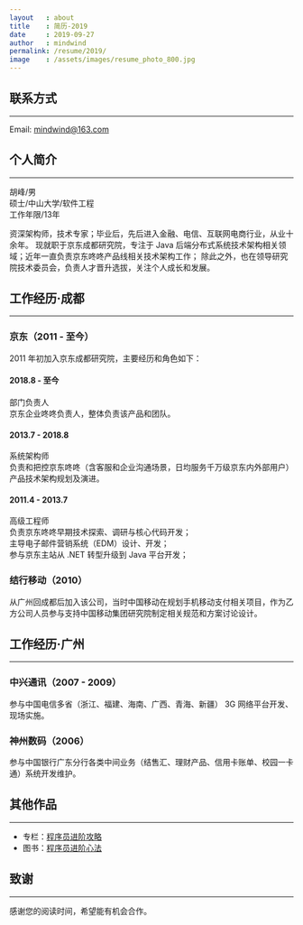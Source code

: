 ```yaml
---
layout   : about
title    : 简历-2019
date     : 2019-09-27
author   : mindwind
permalink: /resume/2019/
image    : /assets/images/resume_photo_800.jpg
---
```



## 联系方式
--------------------------------------------------------------------------------
Email: mindwind@163.com


## 个人简介
--------------------------------------------------------------------------------
胡峰/男  
硕士/中山大学/软件工程  
工作年限/13年   

资深架构师，技术专家；毕业后，先后进入金融、电信、互联网电商行业，从业十余年。
现就职于京东成都研究院，专注于 Java 后端分布式系统技术架构相关领域；近年一直负责京东咚咚产品线相关技术架构工作；
除此之外，也在领导研究院技术委员会，负责人才晋升选拔，关注个人成长和发展。


## 工作经历·成都
--------------------------------------------------------------------------------
### 京东（2011 - 至今）
2011 年初加入京东成都研究院，主要经历和角色如下：

#### 2018.8 - 至今
部门负责人  
京东企业咚咚负责人，整体负责该产品和团队。

#### 2013.7 - 2018.8
系统架构师  
负责和把控京东咚咚（含客服和企业沟通场景，日均服务千万级京东内外部用户）产品技术架构规划及演进。

#### 2011.4 - 2013.7
高级工程师   
负责京东咚咚早期技术探索、调研与核心代码开发；  
主导电子邮件营销系统（EDM）设计、开发；  
参与京东主站从 .NET 转型升级到 Java 平台开发；


### 结行移动（2010）
从广州回成都后加入该公司，当时中国移动在规划手机移动支付相关项目，作为乙方公司人员参与支持中国移动集团研究院制定相关规范和方案讨论设计。


## 工作经历·广州
--------------------------------------------------------------------------------
### 中兴通讯（2007 - 2009）
参与中国电信多省（浙江、福建、海南、广西、青海、新疆） 3G 网络平台开发、现场实施。


### 神州数码（2006）
参与中国银行广东分行各类中间业务（结售汇、理财产品、信用卡账单、校园一卡通）系统开发维护。


## 其他作品
--------------------------------------------------------------------------------
  - 专栏：[程序员进阶攻略](https://time.geekbang.org/column/intro/111)
  - 图书：[程序员进阶心法](https://book.douban.com/subject/34668487/)


## 致谢
--------------------------------------------------------------------------------
感谢您的阅读时间，希望能有机会合作。
